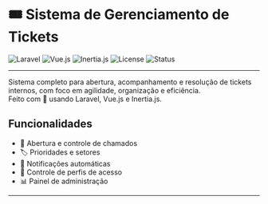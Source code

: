 # 🎟️ Sistema de Gerenciamento de Tickets

![Laravel](https://img.shields.io/badge/Laravel-12-red)
![Vue.js](https://img.shields.io/badge/Vue.js-3.x-42b883)
![Inertia.js](https://img.shields.io/badge/Inertia.js-SPA-0f172a)
![License](https://img.shields.io/badge/license-MIT-green)
![Status](https://img.shields.io/badge/status-Em%20Desenvolvimento-yellow)

---

Sistema completo para abertura, acompanhamento e resolução de tickets internos, com foco em agilidade, organização e eficiência.  
Feito com 💖 usando Laravel, Vue.js e Inertia.js.

## Funcionalidades
- 📄 Abertura e controle de chamados
- 🏷️ Prioridades e setores
- 🔔 Notificações automáticas
- 👥 Controle de perfis de acesso
- 📊 Painel de administração

---
